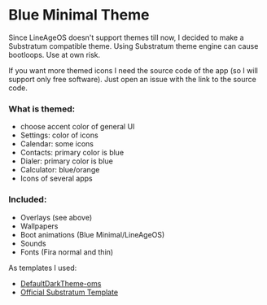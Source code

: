 # Blue Minimal Theme

Since LineAgeOS doesn't support themes till now, I decided to make a Substratum compatible theme. Using Substratum theme engine can cause bootloops. Use at own risk.

If you want more themed icons I need the source code of the app (so I will support only free software). Just open an issue with the link to the source code.

### What is themed:

- choose accent color of general UI
- Settings: color of icons
- Calendar: some icons
- Contacts: primary color is blue
- Dialer: primary color is blue
- Calculator: blue/orange
- Icons of several apps

### Included:

- Overlays (see above)
- Wallpapers
- Boot animations (Blue Minimal/LineAgeOS)
- Sounds
- Fonts (Fira normal and thin)

As templates I used:
- [DefaultDarkTheme-oms](https://github.com/SpiritCroc/DefaultDarkTheme-oms)
- [Official Substratum Template](https://github.com/substratum/template)